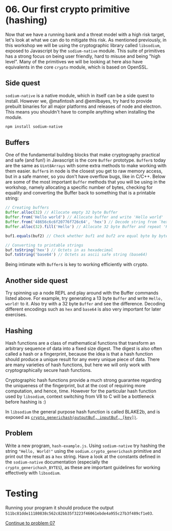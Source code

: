 # 06. Our first crypto primitive (hashing)

Now that we have a running bank and a threat model with a high risk target,
let's look at what we can do to mitigate this risk. As mentioned previously,
in this workshop we will be using the cryptographic library called `libsodium`,
exposed to Javascript by the `sodium-native` module. This suite of primitives
has a strong focus on being user friendly, hard to misuse and being
"high level". Many of the primitives we will be looking at here also have
equivalents in the core `crypto` module, which is based on OpenSSL.

## Side quest

`sodium-native` is a native module, which in itself can be a side quest to
install. However we, @mafintosh and @emilbayes, try hard to provide prebuilt
binaries for all major platforms and releases of node and electron. This means
you shouldn't have to compile anything when installing the module.

```sh
npm install sodium-native
```

## Buffers

One of the fundamental building blocks that make cryptography practical and
safe (and fun!) in Javascript is the core `Buffer` prototype. `Buffer`s today
are the same as `Uint8Arrays` with some extra methods to make working with them
easier. `Buffer`s in node is the closest you get to raw memory access, but in a
safe manner, so you don't have overflow bugs, like in C/C++. Below are some of
the most important `Buffer` methods that you will be using in the workshop,
namely allocating a specific number of bytes, checking for equality and
converting the Buffer back to something that is a printable string:

```js
// Creating buffers
Buffer.alloc(32) // Allocate empty 32 byte Buffer
Buffer.from('Hello world') // Allocate buffer and write 'Hello world'
Buffer.from('48656c6c6f20776f726c64', 'hex') // Decode string from `hex`
Buffer.alloc(32).fill('Hello') // Allocate 32 byte Buffer and repeat 'Hello'

buf1.equals(buf2) // Check whether buf1 and buf2 are equal byte by byte

// Converting to printable strings
buf.toString('hex') // Octets in as hexadecimal
buf.toString('base64') // Octets as ascii safe string (base64)
```

Being intimate with `Buffer`s is key to working efficiently with crypto.

## Another side quest

Try spinning up a node REPL and play around with the Buffer commands listed
above. For example, try generating a 13 byte `Buffer` and write `Hello, world!`
to it. Also try with a 32 byte `Buffer` and see the difference. Decoding
different encodings such as `hex` and `base64` is also very important for later
exercises.

## Hashing

Hash functions are a class of mathematical functions that transform an arbitrary
sequence of data into a fixed size digest. The digest is also often called a
hash or a fingerprint, because the idea is that a hash function should produce
a unique result for any every unique piece of data. There are many varieties of
hash functions, but here we will only work with cryptographically secure hash
functions.

Cryptographic hash functions provide a much strong guarantee regarding the
uniqueness of the fingerprint, but at the cost of requiring more computation,
and hence, time. However for the particular hash function used by `libsodium`,
context switching from V8 to C will be a bottleneck before hashing is :)

In `libsodium` the general purpose hash function is called BLAKE2b, and is
exposed as [`crypto_generichash(outputBuf, inputBuf, [key])`](https://github.com/sodium-friends/sodium-native#generic-hashing).

## Problem

Write a new program, `hash-example.js`. Using `sodium-native` try hashing the
string `"Hello, World!"` using the `sodium.crypto_generichash` primitive and
print out the result as a `hex` string. Have a look at the constants defined in
the `sodium-native` documentation (especially the `crypto_generichash_BYTES`),
as these are important guidelines for working effectively with `libsodium`.

# Testing

Running your program it should produce the output
`511bc81dde11180838c562c82bb35f3223f46061ebde4a955c27b3f489cf1e03`.

[Continue to problem 07](07.md)

